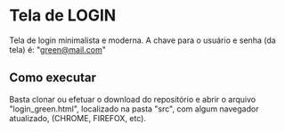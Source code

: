 # Tela de LOGIN

Tela de login minimalista e moderna. 
A chave para o usuário e senha (da tela) é: "green@mail.com" 

## Como executar

Basta clonar ou efetuar o download do repositório e abrir o arquivo "login_green.html", localizado na pasta "src", com algum navegador atualizado, (CHROME, FIREFOX, etc).
